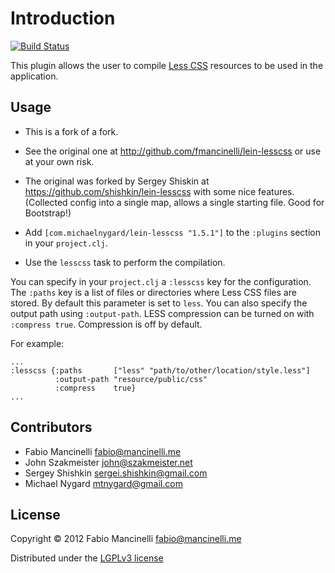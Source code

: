 # Introduction

[![Build Status](https://travis-ci.org/mtnygard/lein-lesscss.svg?branch=master)](https://travis-ci.org/mtnygard/lein-lesscss)

This plugin allows the user to compile [Less CSS](http://lesscss.org/) resources
to be used in the application.

## Usage

* This is a fork of a fork.
* See the original one at http://github.com/fmancinelli/lein-lesscss
  or use at your own risk.
* The original was forked by Sergey Shiskin at
  https://github.com/shishkin/lein-lesscss with some nice
  features. (Collected config into a single map, allows a single
  starting file. Good for Bootstrap!)

* Add `[com.michaelnygard/lein-lesscss "1.5.1"]` to the  `:plugins` section in your `project.clj`.

* Use the `lesscss` task to perform the compilation.

You can specify in your `project.clj` a `:lesscss` key for the
configuration. The `:paths` key is a list of files or directories
where Less CSS files are stored. By default this parameter is set to
`less`. You can also specify the output path using
`:output-path`. LESS compression can be turned on with `:compress
true`. Compression is off by default.

For example:

    ...
    :lesscss {:paths       ["less" "path/to/other/location/style.less"]
              :output-path "resource/public/css"
              :compress    true}
    ...

## Contributors

* Fabio Mancinelli <fabio@mancinelli.me>
* John Szakmeister <john@szakmeister.net>
* Sergey Shishkin <sergei.shishkin@gmail.com>
* Michael Nygard <mtnygard@gmail.com>

## License

Copyright © 2012 Fabio Mancinelli <fabio@mancinelli.me>

Distributed under the [LGPLv3 license](http://www.gnu.org/licenses/lgpl-3.0.en.html)
